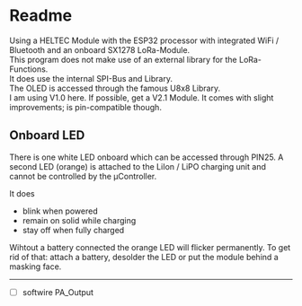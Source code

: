# Readme #

Using a HELTEC Module with the ESP32 processor with integrated WiFi / Bluetooth and an onboard SX1278 LoRa-Module.\
This program does not make use of an external library for the LoRa-Functions.\
It does use the internal SPI-Bus and Library.\
The OLED is accessed through the famous U8x8 Library.\
I am using V1.0 here. If possible, get a V2.1 Module. It comes with slight improvements; is pin-compatible though.

## Onboard LED ##
There is one white LED onboard which can be accessed through PIN25. A second LED (orange) is attached to the LiIon / LiPO charging unit and cannot be controlled by the µController. 

It does
* blink when powered
* remain on solid while charging
* stay off when fully charged

Wihtout a battery connected the orange LED will flicker permanently. To get rid of that: attach a battery, desolder the LED or put the module behind a masking face.

- - - -

- [ ] softwire PA_Output
